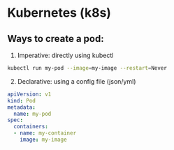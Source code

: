 # **Kubernetes (k8s)**

## Ways to create a pod:
1. Imperative: directly using kubectl
```bash
kubectl run my-pod --image=my-image --restart=Never
```
2. Declarative: using a config file (json/yml)
```yaml
apiVersion: v1
kind: Pod
metadata:
  name: my-pod
spec:
  containers:
  - name: my-container
    image: my-image
```